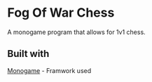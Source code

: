 # Fog Of War Chess
A monogame program that allows for 1v1 chess.

## Built with
[Monogame](http://www.monogame.net/) - Framwork used
